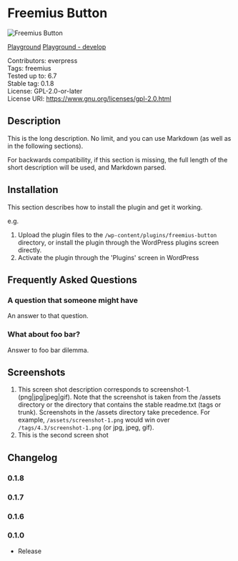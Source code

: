 # Freemius Button

![Freemius Button](https://github.com/evrpress/freemius-button/blob/main/.wordpress-org/banner.jpg)

[Playground](https://playground.wordpress.net/?blueprint-url=https://raw.githubusercontent.com/evrpress/freemius-button/refs/heads/main/.wordpress-org/blueprints/blueprint.json)
[Playground - develop](https://playground.wordpress.net/?blueprint-url=https://raw.githubusercontent.com/evrpress/freemius-button/refs/heads/develop/.wordpress-org/blueprints/blueprint-develop.json)

Contributors:      everpress  
Tags:              freemius  
Tested up to:      6.7  
Stable tag:        0.1.8  
License:           GPL-2.0-or-later  
License URI:       <https://www.gnu.org/licenses/gpl-2.0.html>

## Description

This is the long description. No limit, and you can use Markdown (as well as in the following sections).

For backwards compatibility, if this section is missing, the full length of the short description will be used, and
Markdown parsed.

## Installation

This section describes how to install the plugin and get it working.

e.g.

1. Upload the plugin files to the `/wp-content/plugins/freemius-button` directory, or install the plugin through the WordPress plugins screen directly.
1. Activate the plugin through the 'Plugins' screen in WordPress

## Frequently Asked Questions

### A question that someone might have

An answer to that question.

### What about foo bar?

Answer to foo bar dilemma.

## Screenshots

1. This screen shot description corresponds to screenshot-1.(png|jpg|jpeg|gif). Note that the screenshot is taken from
the /assets directory or the directory that contains the stable readme.txt (tags or trunk). Screenshots in the /assets
directory take precedence. For example, `/assets/screenshot-1.png` would win over `/tags/4.3/screenshot-1.png`
(or jpg, jpeg, gif).
2. This is the second screen shot

## Changelog

### 0.1.8

### 0.1.7

### 0.1.6

### 0.1.0

- Release
